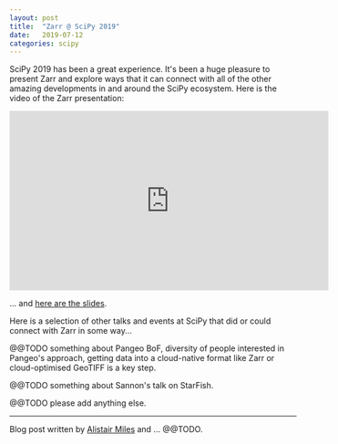 ```yaml
---
layout: post
title:  "Zarr @ SciPy 2019"
date:   2019-07-12
categories: scipy
---
```


SciPy 2019 has been a great experience. It's been a huge pleasure to
present Zarr and explore ways that it can connect with all of the
other amazing developments in and around the SciPy ecosystem. Here is
the video of the Zarr presentation:

<iframe width="560" height="315" src="https://www.youtube.com/embed/qyJXBlrdzBs" frameborder="0" allow="accelerometer; autoplay; encrypted-media; gyroscope; picture-in-picture" allowfullscreen></iframe>

... and [here are the slides](https://zarr-developers.github.io/slides/scipy-2019.html).

Here is a selection of other talks and events at SciPy that did or
could connect with Zarr in some way...

@@TODO something about Pangeo BoF, diversity of people interested in
Pangeo's approach, getting data into a cloud-native format like Zarr
or cloud-optimised GeoTIFF is a key step.

@@TODO something about Sannon's talk on StarFish.

@@TODO please add anything else.

----

Blog post written by [Alistair Miles](https://github.com/alimanfoo) and ... @@TODO.
